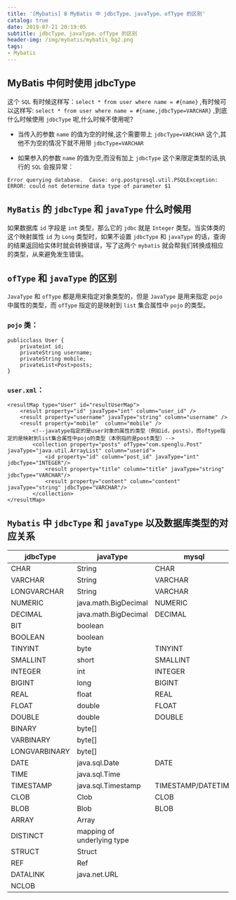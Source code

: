 ```yaml
---
title: '[Mybatis] 8 MyBatis 中 jdbcType、javaType、ofType 的区别'
catalog: true
date: 2019-07-21 20:19:05
subtitle: jdbcType、javaType、ofType 的区别
header-img: /img/mybatis/mybatis_bg2.png
tags:
- Mybatis
---
```


## MyBatis 中何时使用 jdbcType
这个 `SQL` 有时候这样写：`select * from user where name = #{name}` ,有时候可以这样写: `select * from user where name = #{name,jdbcType=VARCHAR}` ,到底什么时候使用 `jdbcType` 呢,什么时候不使用呢?

- 当传入的参数 `name`  的值为空的时候,这个需要带上 `jdbcType=VARCHAR` 这个,其他不为空的情况下就不用带
  `jdbcType=VARCHAR`

- 如果参入的参数 `name` 的值为空,而没有加上 `jdbcType` 这个来限定类型的话,执行的 `SQL` 会报异常：
```
Error querying database.  Cause: org.postgresql.util.PSQLException: ERROR: could not determine data type of parameter $1
```

## `MyBatis` 的 `jdbcType` 和 `javaType` 什么时候用
如果数据库 `id` 字段是 `int` 类型，那么它的 `jdbc` 就是 `Integer` 类型。当实体类的这个映射属性 `id` 为 `Long` 类型时，如果不设置 `jdbcType` 和 `javaType` 的话，查询的结果返回给实体时就会转换错误，写了这两个 `mybatis` 就会帮我们转换成相应的类型，从来避免发生错误。

## `ofType` 和 `javaType` 的区别
`JavaType` 和 `ofType` 都是用来指定对象类型的，但是 `JavaType`  是用来指定 `pojo` 中属性的类型，而 `ofType` 指定的是映射到 `list` 集合属性中 `pojo` 的类型。

### `pojo` 类：
```
publicclass User {
    privateint id;
    privateString username;
    privateString mobile;
    privateList<Post>posts;
}
```

### `user.xml`：
```
<resultMap type="User" id="resultUserMap">
    <result property="id" javaType="int" column="user_id" />
    <result property="username" javaType="string" column="username" />
    <result property="mobile"  column="mobile" />
        <!--javatype指定的是user对象的属性的类型（例如id，posts），而oftype指定的是映射到list集合属性中pojo的类型（本例指的是post类型）-->
        <collection property="posts" ofType="com.spenglu.Post" javaType="java.util.ArrayList" column="userid">
        	<id property="id" column="post_id" javaType="int" jdbcType="INTEGER"/>   
            <result property="title" column="title" javaType="string" jdbcType="VARCHAR"/>
            <result property="content" column="content" javaType="string" jdbcType="VARCHAR"/>
        </collection>
</resultMap>
```

## `Mybatis` 中 `jdbcType` 和 `javaType` 以及数据库类型的对应关系

| jdbcType      | javaType                        | mysql              | oracle         |
| ------------- | ------------------------------- | ------------------ | -------------- |
| CHAR          | String                          | CHAR               | CHAR           |
| VARCHAR       | String                          | VARCHAR            | VARCHAR        |
| LONGVARCHAR   | String                          | VARCHAR            | LONG           |
| NUMERIC       | java.math.BigDecimal            | NUMERIC            | NUMERIC/NUMBER |
| DECIMAL       | java.math.BigDecimal            | DECIMAL            | DECIMAL        |
| BIT           | boolean                         |                    | BIT            |
| BOOLEAN       | boolean                         |                    |                |
| TINYINT       | byte                            | TINYINT            | TINYINT        |
| SMALLINT      | short                           | SMALLINT           | SMALLINT       |
| INTEGER       | int                             | INTEGER            | INTEGER        |
| BIGINT        | long                            | BIGINT             |                |
| REAL          | float                           | REAL               | REAL           |
| FLOAT         | double                          | FLOAT              | FLOAT          |
| DOUBLE        | double                          | DOUBLE             | NUMBER         |
| BINARY        | byte[]                          |                    |                |
| VARBINARY     | byte[]                          |                    |                |
| LONGVARBINARY | byte[]                          |                    |                |
| DATE          | java.sql.Date                   | DATE               | DATE           |
| TIME          | java.sql.Time                   |                    | TIME           |
| TIMESTAMP     | java.sql.Timestamp              | TIMESTAMP/DATETIME | TIMESTAMP      |
| CLOB          | Clob                            | CLOB               | CLOB           |
| BLOB          | Blob                            | BLOB               | BLOB           |
| ARRAY         | Array                           |                    |                |
| DISTINCT      | mapping of underlying type      |                    |                |
| STRUCT        | Struct                          |                    |                |
| REF           | Ref                             |                    |                |
| DATALINK      | java.net.URL                    |                    |                |
| NCLOB         |                                 |                    | NCLOB          |


